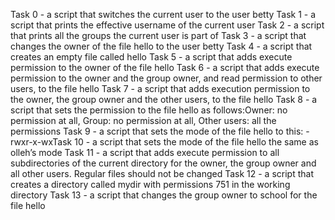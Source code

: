 Task 0 - a script that switches the current user to the user betty
Task 1 - a script that prints the effective username of the current user
Task 2 - a script that prints all the groups the current user is part of
Task 3 - a script that changes the owner of the file hello to the user betty
Task 4 - a script that creates an empty file called hello
Task 5 - a script that adds execute permission to the owner of the file hello
Task 6 - a script that adds execute permission to the owner and the group owner, and read permission to other users, to the file hello
Task 7 - a script that adds execution permission to the owner, the group owner and the other users, to the file hello
Task 8 - a script that sets the permission to the file hello as follows:Owner: no permission at all, Group: no permission at all, Other users: all the permissions
Task 9 - a script that sets the mode of the file hello to this: -rwxr-x-wxTask 10 - a script that sets the mode of the file hello the same as olleh’s mode
Task 11 - a script that adds execute permission to all subdirectories of the current directory for the owner, the group owner and all other users. Regular files should not be changed
Task 12 - a script that creates a directory called mydir with permissions 751 in the working directory
Task 13 - a script that changes the group owner to school for the file hello
